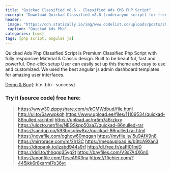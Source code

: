 ```yaml
---
title: "Quickad Classified v8.6 - Classified Ads CMS PHP Script"
excerpt: "Download Quickad Classified v8.6 (codecanyon script) for free"
header:
 image: "https://cdn.statically.io/img/www.codelist.cc/uploads/posts/2020-02/1581348672_quickad.jpg"
 caption: "Quickad Ads Php"
categories: [cms]
tags: [php script, angulas js]
---
```


Quickad Ads Php Classified Script is Premium Classified Php Script with fully responsive Material & Classic design. Built to be beautiful, fast and powerful. One-click setup User can easily set up this theme and easy to use and customized. We used the best angular js admin dashboard templates for amazing user interfaces.

[Demo & Buy](https://codecanyon.net/item/quickad-classified-ads-php-script/19960675){:.btn .btn--success}

### Try it (source code) free here:

> https://www30.zippyshare.com/v/kCMWdbud/file.html
> http://ul.to/6awwpkqh
> https://www.upload.ee/files/11109534/quickad-86nulled.rar.html
> https://upload.ac/nr5m7a6rzkxy
> https://ulozto.net/file/NEGSkpp50aaZ/quickad-86nulled-rar
> https://sandup.co/593bgsg5w8xz/quickad-86nulled.rar.html
> https://novafile.com/oghow60mqgan
> https://myfile.is/l5u9AfX9n8
> https://mirrorace.com/m/2h13C
> https://megaupload.is/b3tcA9Xan3
> https://dropapk.to/izabd944s9rf
> http://dl.free.fr/eaPI01mjD
> https://ddl.to/thhqgq35yg2t
> https://bayfiles.com/V3s7A4X6n0
> https://anonfile.com/TcscA9X3na
> https://1fichier.com/?445jkk6r8xarml7o36yt

